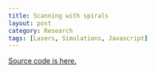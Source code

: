 ```yaml
---
title: Scanning with spirals
layout: post
category: Research
tags: [Lasers, Simulations, Javascript]
---
```


<canvas class="canvas-example" id="myCanvas" resize="true" keepalive="true"></canvas>
<script type="text/paperscript" canvas="myCanvas" src="https://cdn.rawgit.com/Nesciosquid/0de0557681636cffc8a3/raw/d471bf7d61433e1f99c52367e604ca8f8f9cb8e9/spiralScan.js">
</script>

[Source code is here.](https://gist.github.com/Nesciosquid/0de0557681636cffc8a3)